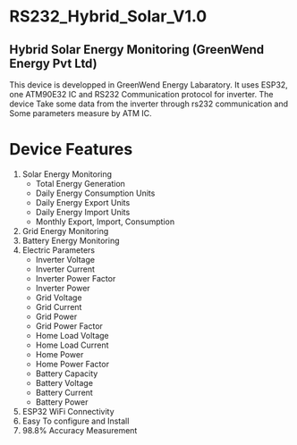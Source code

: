 # RS232_Hybrid_Solar_V1.0
## Hybrid Solar Energy Monitoring (GreenWend Energy Pvt Ltd)
This device is developped in GreenWend Energy Labaratory. It uses ESP32, one ATM90E32 IC and RS232 Communication protocol for inverter. The device Take some data from the inverter through rs232 communication and Some parameters measure by ATM IC.
# Device Features
1. Solar Energy Monitoring
   - Total Energy Generation
   - Daily Energy Consumption Units
   - Daily Energy Export Units
   - Daily Energy Import Units
   - Monthly Export, Import, Consumption
2. Grid Energy Monitoring
3. Battery Energy Monitoring
4. Electric Parameters
   - Inverter Voltage
   - Inverter Current
   - Inverter Power Factor
   - Inverter Power
   - Grid Voltage
   - Grid Current
   - Grid Power
   - Grid Power Factor
   - Home Load Voltage
   - Home Load Current
   - Home Power
   - Home Power Factor
   - Battery Capacity
   - Battery Voltage
   - Battery Current
   - Battery Power
5. ESP32 WiFi Connectivity
6. Easy To configure and Install
7. 98.8% Accuracy Measurement

